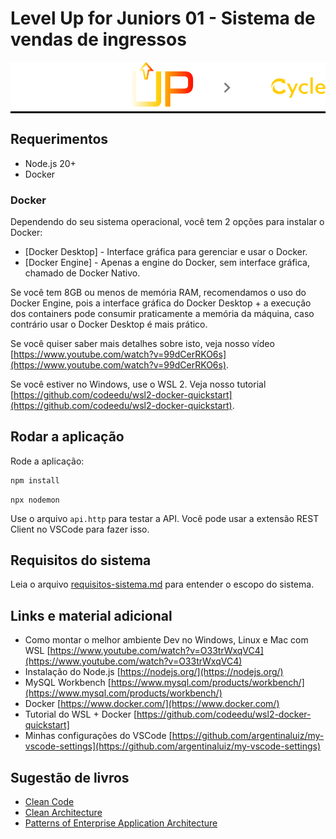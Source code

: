 # Level Up for Juniors 01 - Sistema de vendas de ingressos

<div style="background-color: black; display: inline-block;">
  <img src="./doc-assets/logo.svg" alt="Level Up for Juniors">
</div>

## Requerimentos

- Node.js 20+
- Docker



### Docker

Dependendo do seu sistema operacional, você tem 2 opções para instalar o Docker:

- [Docker Desktop] - Interface gráfica para gerenciar e usar o Docker.
- [Docker Engine] - Apenas a engine do Docker, sem interface gráfica, chamado de Docker Nativo.

Se você tem 8GB ou menos de memória RAM, recomendamos o uso do Docker Engine, pois a interface gráfica do Docker Desktop + a execução dos containers pode consumir praticamente a memória da máquina, caso contrário usar o Docker Desktop é mais prático.

Se você quiser saber mais detalhes sobre isto, veja nosso vídeo [https://www.youtube.com/watch?v=99dCerRKO6s](https://www.youtube.com/watch?v=99dCerRKO6s).

Se você estiver no Windows, use o WSL 2. Veja nosso tutorial [https://github.com/codeedu/wsl2-docker-quickstart](https://github.com/codeedu/wsl2-docker-quickstart).

## Rodar a aplicação

Rode a aplicação:

```bash
npm install
```

```
npx nodemon
```

Use o arquivo `api.http` para testar a API. Você pode usar a extensão REST Client no VSCode para fazer isso.


## Requisitos do sistema

Leia o arquivo [requisitos-sistema.md](./requisitos-sistema.md) para entender o escopo do sistema.

## Links e material adicional

* Como montar o melhor ambiente Dev no Windows, Linux e Mac com WSL [https://www.youtube.com/watch?v=O33trWxqVC4](https://www.youtube.com/watch?v=O33trWxqVC4)
* Instalação do Node.js [https://nodejs.org/](https://nodejs.org/)
* MySQL Workbench [https://www.mysql.com/products/workbench/](https://www.mysql.com/products/workbench/)
* Docker [https://www.docker.com/](https://www.docker.com/)
* Tutorial do WSL + Docker [https://github.com/codeedu/wsl2-docker-quickstart]
* Minhas configurações do VSCode [https://github.com/argentinaluiz/my-vscode-settings](https://github.com/argentinaluiz/my-vscode-settings)

## Sugestão de livros

* [Clean Code](https://www.amazon.com.br/Clean-Code-Handbook-Software-Craftsmanship/dp/0132350882)
* [Clean Architecture](https://www.amazon.com.br/Clean-Architecture-Craftsmans-Software-Structure/dp/0134494164)
* [Patterns of Enterprise Application Architecture](https://www.amazon.com.br/Patterns-Enterprise-Application-Architecture-Martin/dp/0321127420)